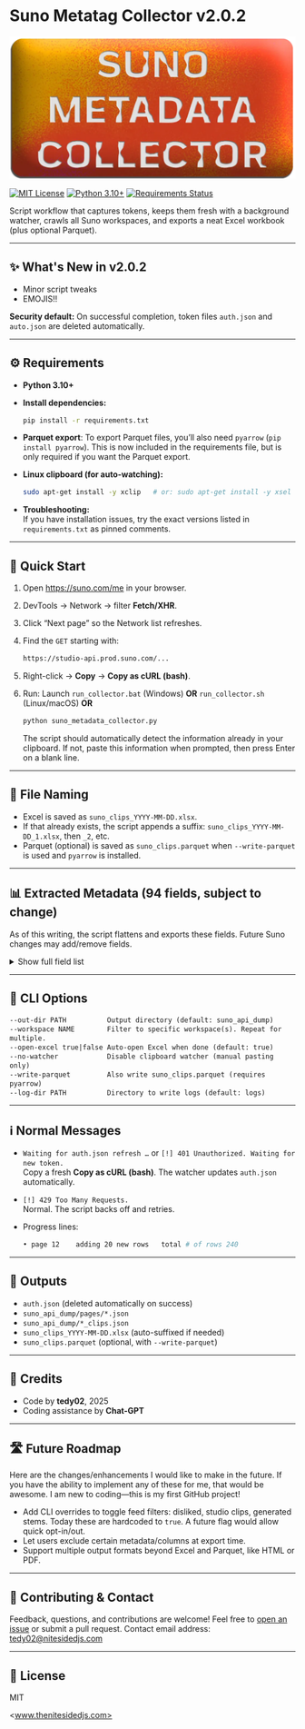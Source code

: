 # Suno Metatag Collector v2.0.2

![Suno Metadata Collector](smc_main_image.webp)

[![MIT License](https://img.shields.io/badge/license-MIT-green.svg)](LICENSE)
[![Python 3.10+](https://img.shields.io/badge/python-3.10%2B-blue.svg)](https://www.python.org/downloads/)
[![Requirements Status](https://img.shields.io/badge/requirements-up%20to%20date-brightgreen)](requirements.txt)

Script workflow that captures tokens, keeps them fresh with a background watcher, crawls all Suno workspaces, and exports a neat Excel workbook (plus optional Parquet).

---

## ✨ What's New in v2.0.2

- Minor script tweaks
- EMOJIS!!

**Security default:** On successful completion, token files `auth.json` and `auto.json` are deleted automatically.

---

## ⚙️ Requirements

- **Python 3.10+**
- **Install dependencies:**

  ```bash
  pip install -r requirements.txt
  ```

- **Parquet export**: To export Parquet files, you’ll also need `pyarrow` (`pip install pyarrow`). This is now included in the requirements file, but is only required if you want the Parquet export.
- **Linux clipboard (for auto-watching):**

  ```bash
  sudo apt-get install -y xclip   # or: sudo apt-get install -y xsel
  ```

- **Troubleshooting:**  
  If you have installation issues, try the exact versions listed in `requirements.txt` as pinned comments.

---

## 🚀 Quick Start

1. Open <https://suno.com/me> in your browser.
2. DevTools → Network → filter **Fetch/XHR**.
3. Click “Next page” so the Network list refreshes.
4. Find the `GET` starting with:

   ```bash
   https://studio-api.prod.suno.com/...
   ```

5. Right-click → **Copy** → **Copy as cURL (bash)**.
6. Run: Launch `run_collector.bat` (Windows) **OR** `run_collector.sh` (Linux/macOS) **OR**

   ```bash
   python suno_metadata_collector.py
   ```

   The script should automatically detect the information already in your clipboard. If not, paste this information when prompted, then press Enter on a blank line.

---

## 📄 File Naming

- Excel is saved as `suno_clips_YYYY-MM-DD.xlsx`.
- If that already exists, the script appends a suffix: `suno_clips_YYYY-MM-DD_1.xlsx`, then `_2`, etc.
- Parquet (optional) is saved as `suno_clips.parquet` when `--write-parquet` is used and `pyarrow` is installed.

---

## 📊 Extracted Metadata (94 fields, subject to change)

As of this writing, the script flattens and exports these fields. Future Suno changes may add/remove fields.

<details>
<summary>Show full field list</summary>

- project_name
- project_id
- allow_comments
- audio_url
- avatar_image_url
- caption
- comment_count
- created_at
- display_name
- display_tags
- download_disabled_reason
- entity_type
- explicit
- flag_count
- handle
- has_hook
- id
- image_large_url
- image_url
- is_contest_clip
- is_handle_updated
- is_liked
- is_public
- is_trashed
- major_model_version
- metadata.artist_clip_id
- metadata.can_publish_with_vocal
- metadata.can_remix
- metadata.concat_history
- metadata.control_sliders.audio_weight
- metadata.control_sliders.style_weight
- metadata.control_sliders.weirdness_constraint
- metadata.cover_clip_id
- metadata.duration
- metadata.edit_session_id
- metadata.edited_clip_id
- metadata.error_message
- metadata.error_type
- metadata.gpt_description_prompt
- metadata.has_stem
- metadata.has_vocal
- metadata.history
- metadata.infill
- metadata.infill_lyrics
- metadata.is_audio_upload_tos_accepted
- metadata.is_loudness_under_threshold
- metadata.is_remix
- metadata.negative_tags
- metadata.persona_id
- metadata.playlist_id
- metadata.priority
- metadata.prompt
- metadata.refund_credits
- metadata.show_remix
- metadata.speed_clip_id
- metadata.stem_from_id
- metadata.stem_task
- metadata.stem_type_group_name
- metadata.stem_type_id
- metadata.stream
- metadata.styles_lyrics_clip_id
- metadata.tags
- metadata.task
- metadata.type
- metadata.upsample_clip_id
- metadata.video_is_stale
- model_name
- persona.id
- persona.image_s3_id
- persona.is_owned
- persona.is_public
- persona.is_trashed
- persona.name
- persona.root_clip_id
- persona.user_display_name
- persona.user_handle
- persona.user_image_url
- play_count
- project.description
- project.id
- project.is_public
- project.is_trashed
- project.name
- reaction.feedback_reason
- reaction.flagged
- reaction.play_count
- reaction.reaction_type
- reaction.skip_count
- reaction.updated_at
- status
- title
- upvote_count
- user_id
- video_url

</details>

---

## 🏃 CLI Options

```text
--out-dir PATH          Output directory (default: suno_api_dump)
--workspace NAME        Filter to specific workspace(s). Repeat for multiple.
--open-excel true|false Auto-open Excel when done (default: true)
--no-watcher            Disable clipboard watcher (manual pasting only)
--write-parquet         Also write suno_clips.parquet (requires pyarrow)
--log-dir PATH          Directory to write logs (default: logs)
```

---

## ℹ️ Normal Messages

- `Waiting for auth.json refresh …` or `[!] 401 Unauthorized. Waiting for new token.`  
  Copy a fresh **Copy as cURL (bash)**. The watcher updates `auth.json` automatically.
- `[!] 429 Too Many Requests.`  
  Normal. The script backs off and retries.
- Progress lines:

  ```bash
  • page 12    adding 20 new rows   total # of rows 240
  ```

---

## 📂 Outputs

- `auth.json` (deleted automatically on success)
- `suno_api_dump/pages/*.json`
- `suno_api_dump/*_clips.json`
- `suno_clips_YYYY-MM-DD.xlsx` (auto-suffixed if needed)
- `suno_clips.parquet` (optional, with `--write-parquet`)

---

## 🙏 Credits

- Code by **tedy02**, 2025  
- Coding assistance by **Chat-GPT**

---

## 🛣️ Future Roadmap

Here are the changes/enhancements I would like to make in the future. If you have the ability to implement any of these for me, that would be awesome. I am new to coding—this is my first GitHub project!

- Add CLI overrides to toggle feed filters: disliked, studio clips, generated stems. Today these are hardcoded to `true`. A future flag would allow quick opt-in/out.
- Let users exclude certain metadata/columns at export time.
- Support multiple output formats beyond Excel and Parquet, like HTML or PDF.

---

## 🤝 Contributing & Contact

Feedback, questions, and contributions are welcome!
Feel free to [open an issue](https://github.com/tedy02/suno_metadata_collector/issues) or submit a pull request.
Contact email address: <tedy02@nitesidedjs.com>

---

## 📜 License

MIT

<www.thenitesidedjs.com>
